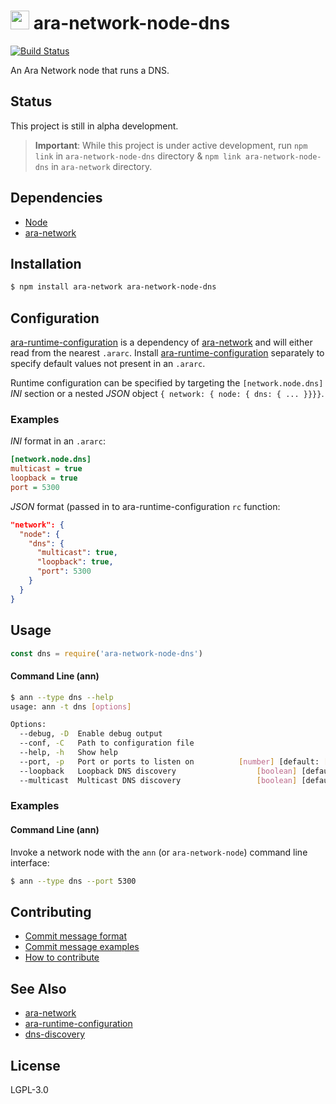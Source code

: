 <img src="https://github.com/AraBlocks/docs/blob/master/ara.png" width="30" height="30" /> ara-network-node-dns
====================

[![Build Status](https://travis-ci.com/AraBlocks/ara-network-node-dns.svg?token=r6p7pesHZ9MRJsVsrYFe&branch=master)](https://travis-ci.com/AraBlocks/ara-network-node-dns)

An Ara Network node that runs a DNS.

## Status
This project is still in alpha development.

> **Important**: While this project is under active development, run `npm link` in `ara-network-node-dns` directory & `npm link ara-network-node-dns` in `ara-network` directory.

## Dependencies
- [Node](https://nodejs.org/en/download/)
- [ara-network][ara-network]

## Installation
```sh
$ npm install ara-network ara-network-node-dns
```

## Configuration
[ara-runtime-configuration][ara-runtime-configuration] is a dependency of [ara-network][ara-network] and will either read from the nearest `.ararc`.  Install [ara-runtime-configuration][ara-runtime-configuration] separately to specify default values not present in an `.ararc`.

Runtime configuration can be specified by targeting the
`[network.node.dns]` _INI_ section or a nested _JSON_ object
`{ network: { node: { dns: { ... }}}}`.

### Examples
_INI_ format in an `.ararc`:
```ini
[network.node.dns]
multicast = true
loopback = true
port = 5300
```
_JSON_ format (passed in to ara-runtime-configuration `rc` function:
```json
"network": {
  "node": {
    "dns": {
      "multicast": true,
      "loopback": true,
      "port": 5300
    }
  }
}
```

## Usage
```js
const dns = require('ara-network-node-dns')
```

#### Command Line (ann)
```bash
$ ann --type dns --help
usage: ann -t dns [options]

Options:
  --debug, -D  Enable debug output                                     [boolean]
  --conf, -C   Path to configuration file                               [string]
  --help, -h   Show help                                               [boolean]
  --port, -p   Port or ports to listen on          [number] [default: [53,5300]]
  --loopback   Loopback DNS discovery                  [boolean] [default: true]
  --multicast  Multicast DNS discovery                 [boolean] [default: true]
```

### Examples
#### Command Line (ann)
Invoke a network node with the `ann` (or `ara-network-node`) command line interface:
```sh
$ ann --type dns --port 5300
```

## Contributing
- [Commit message format](/.github/COMMIT_FORMAT.md)
- [Commit message examples](/.github/COMMIT_FORMAT_EXAMPLES.md)
- [How to contribute](/.github/CONTRIBUTING.md)

## See Also
- [ara-network][ara-network]
- [ara-runtime-configuration][ara-runtime-configuration]
- [dns-discovery](https://github.com/mafintosh/dns-discovery)

## License
LGPL-3.0

[ara-network]: https://github.com/arablocks/ara-network
[ara-runtime-configuration]: https://github.com/arablocks/ara-runtime-configuration
